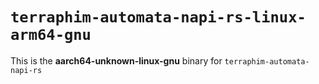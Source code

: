 # `terraphim-automata-napi-rs-linux-arm64-gnu`

This is the **aarch64-unknown-linux-gnu** binary for `terraphim-automata-napi-rs`
